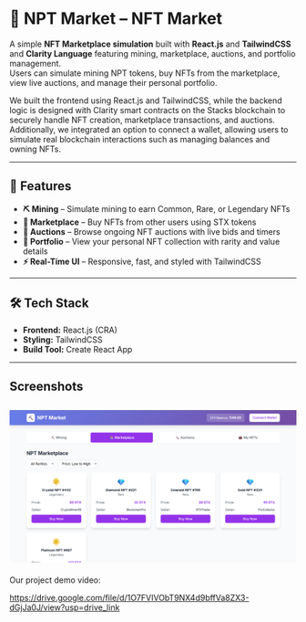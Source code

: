 # 🌟 NPT Market – NFT Market

A simple **NFT Marketplace simulation** built with **React.js** and **TailwindCSS** and **Clarity Language** featuring mining, marketplace, auctions, and portfolio management.  
Users can simulate mining NPT tokens, buy NFTs from the marketplace, view live auctions, and manage their personal portfolio.


We built the frontend using React.js and TailwindCSS, while the backend logic is designed with Clarity smart contracts on the Stacks blockchain to securely handle NFT creation, marketplace transactions, and auctions.
Additionally, we integrated an option to connect a wallet, allowing users to simulate real blockchain interactions such as managing balances and owning NFTs.

---

## 🚀 Features

- **⛏️ Mining** – Simulate mining to earn Common, Rare, or Legendary NFTs  
- **🏪 Marketplace** – Buy NFTs from other users using STX tokens  
- **🔨 Auctions** – Browse ongoing NFT auctions with live bids and timers  
- **💼 Portfolio** – View your personal NFT collection with rarity and value details  
- **⚡ Real-Time UI** – Responsive, fast, and styled with TailwindCSS  

---

## 🛠️ Tech Stack

- **Frontend:** React.js (CRA)  
- **Styling:** TailwindCSS  
- **Build Tool:** Create React App  

---

## Screenshots

![alt text](<Screenshot 2025-08-29 133239.png>)
---

Our project demo video:

https://drive.google.com/file/d/1O7FVIVObT9NX4d9bffVa8ZX3-dGjJa0J/view?usp=drive_link
 
 
